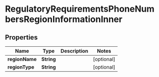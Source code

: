 

# RegulatoryRequirementsPhoneNumbersRegionInformationInner


## Properties

| Name | Type | Description | Notes |
|------------ | ------------- | ------------- | -------------|
|**regionName** | **String** |  |  [optional] |
|**regionType** | **String** |  |  [optional] |



